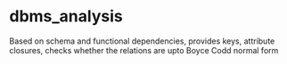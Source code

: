 # dbms_analysis
Based on schema and functional dependencies, provides keys, attribute closures, checks whether the relations are upto Boyce Codd normal form
